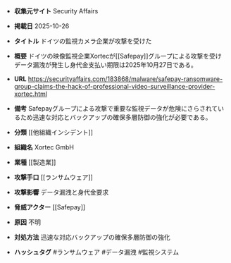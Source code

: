 - **収集元サイト**
Security Affairs

- **掲載日**
2025-10-26

- **タイトル**
ドイツの監視カメラ企業が攻撃を受けた

- **概要**
ドイツの映像監視企業Xortecが[[Safepay]]グループによる攻撃を受けデータ漏洩が発生し身代金支払い期限は2025年10月27日である。

- **URL**
https://securityaffairs.com/183868/malware/safepay-ransomware-group-claims-the-hack-of-professional-video-surveillance-provider-xortec.html

- **備考**
Safepayグループによる攻撃で重要な監視データが危険にさらされているため迅速な対応とバックアップの確保多層防御の強化が必要である。

- **分類**
[[他組織インシデント]]

- **組織名**
Xortec GmbH

- **業種**
[[製造業]]

- **攻撃手口**
[[ランサムウェア]]

- **攻撃影響**
データ漏洩と身代金要求

- **脅威アクター**
[[Safepay]]

- **原因**
不明

- **対処方法**
迅速な対応バックアップの確保多層防御の強化

- **ハッシュタグ**
#ランサムウェア #データ漏洩 #監視システム
